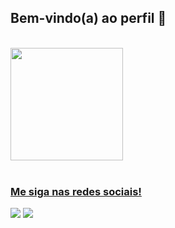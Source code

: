 ## Bem-vindo(a) ao perfil 🦋

 <div>

   <br>
   
   <a href="https://github.com/miria-abighail">
   <img height="180em" src="https://github-readme-stats.vercel.app/api?username=miria-abighail&show_icons=true&theme=synthwave&include_all_commits=true&count_private=true"/>
</div>
 
<br>

### Me siga nas redes sociais!
 
<div> 
 </a>
  <a href="https://www.instagram.com/mih_abighail_/" target="_blank"><img src="https://img.shields.io/badge/-Instagram-%23E4405F?style=for-the-badge&logo=instagram&logoColor=white" target="_blank"></a>
 <a href="https://discord.com/channels/@me" target="_blank"><img src="https://img.shields.io/badge/Discord-7289DA?style=for-the-badge&logo=discord&logoColor=white" target="_blank"></a> 
</div>
